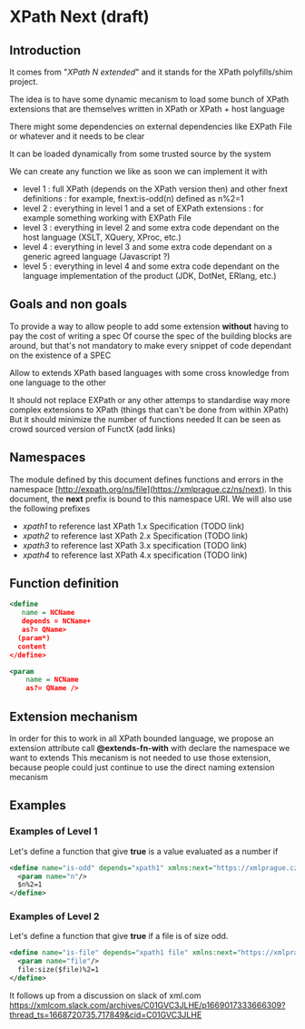 # XPath Next (draft)
## Introduction
It comes from "_XPath N extended_" and it stands for the XPath polyfills/shim project.

The idea is to have some dynamic mecanism to load some bunch of XPath extensions that are themselves written in XPath or XPath + host language

There might some dependencies on external dependencies like EXPath File or whatever and it needs to be clear

It can be loaded dynamically from some trusted source by the system


We can create any function we like as soon we can implement it with 
* level 1 : full XPath (depends on the XPath version then) and other fnext definitions : for example, fnext:is-odd(n) defined as n%2=1
* level 2 : everything in level 1 and a set of EXPath extensions : for example something working with EXPath File
* level 3 : everything in level 2 and some extra code dependant on the host language (XSLT, XQuery, XProc, etc.)
* level 4 : everything in level 3 and some extra code dependant on a generic agreed language (Javascript ?)
* level 5 : everything in level 4 and some extra code dependant on the language implementation of the product (JDK, DotNet, ERlang, etc.) 

## Goals and non goals
To provide a way to allow people to add some extension **without** having to pay the cost of writing a spec
Of course the spec of the building blocks are around, but that's not mandatory to make every snippet of code dependant on the existence of a SPEC

Allow to extends XPath based languages with some cross knowledge from one language to the other

It should not replace EXPath or any other attemps to standardise way more complex extensions to XPath (things that can't be done from within XPath)
But it should minimize the number of functions needed
It can be seen as crowd sourced version of FunctX (add links)

## Namespaces
The module defined by this document defines functions and errors in the namespace [http://expath.org/ns/file](https://xmlprague.cz/ns/next). In this document, the **next** prefix is bound to this namespace URI.
We will also use the following prefixes
* *xpath1* to reference  last XPath 1.x Specification (TODO link)
* *xpath2* to reference  last XPath 2.x Specification (TODO link)
* *xpath3* to reference last XPath 3.x specification (TODO link)
* *xpath4* to reference last XPath 4.x specification (TODO link)

## Function definition

```xml
<define 
   name = NCName
   depends = NCName+
   as?= QName>
  (param*)
  content
</define>
```

```xml
<param 
    name = NCName 
    as?= QName />
```


## Extension mechanism
In order for this to work in all XPath bounded language, we propose an extension attribute call **@extends-fn-with** with declare the namespace we want to extends 
This mecanism is not needed to use those extension, because people could just continue to use the direct naming extension mecanism 
## Examples 
### Examples of Level 1
Let's define a function that give **true** is a value evaluated as a number if
```xml
<define name="is-odd" depends="xpath1" xmlns:next="https://xmlprague.cz/ns/next">
  <param name="n"/>
  $n%2=1
</define>
```

### Examples of Level 2
Let's define a function that give **true** if a file is of size odd.
```xml
<define name="is-file" depends="xpath1 file" xmlns:next="https://xmlprague.cz/ns/next" xmlns:file="http://expath.org/ns/file">
  <param name="file"/>
  file:size($file)%2=1
</define>
```

It follows up from a discussion on slack of xml.com https://xmlcom.slack.com/archives/C01GVC3JLHE/p1669017333666309?thread_ts=1668720735.717849&cid=C01GVC3JLHE

